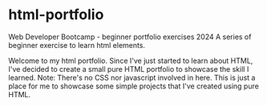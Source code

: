 # html-portfolio
Web Developer Bootcamp - beginner portfolio exercises 2024
A series of beginner exercise to learn html elements. 

Welcome to my html portfolio. Since I've just started to learn about HTML, I've decided to create a small pure HTML portfolio to showcase the skill I learned. 
Note: There's no CSS nor javascript involved in here. This is just a place for me to showcase some simple projects that I've created using pure HTML.
